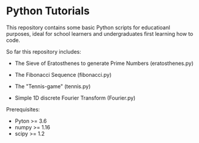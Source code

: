 # Python Tutorials

This repository contains some basic Python scripts for educatioanl purposes, ideal for school learners and undergraduates first learning how to code.

So far this repository includes:

- The Sieve of Eratosthenes to generate Prime Numbers (eratosthenes.py)

- The Fibonacci Sequence (fibonacci.py)

- The "Tennis-game" (tennis.py)

- Simple 1D discrete Fourier Transform (Fourier.py)

Prerequisites:

- Pyton >= 3.6
- numpy >= 1.16
- scipy >= 1.2
